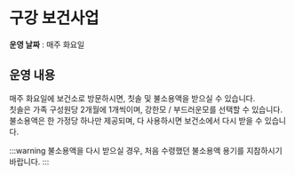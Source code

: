 # 구강 보건사업

**운영 날짜** : 매주 화요일

## 운영 내용

매주 화요일에 보건소로 방문하시면, 칫솔 및 불소용액을 받으실 수 있습니다.  
칫솔은 가족 구성원당 2개월에 1개씩이며, 강한모 / 부드러운모를 선택할 수 있습니다.
불소용액은 한 가정당 하나만 제공되며, 다 사용하시면 보건소에서 다시 받을 수 있습니다.

:::warning 불소용액을 다시 받으실 경우,
처음 수령했던 불소용액 용기를 지참하시기 바랍니다.
:::
